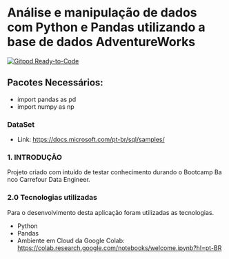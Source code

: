 # Análise e manipulação de dados com Python e Pandas utilizando a base de dados AdventureWorks

[![Gitpod Ready-to-Code](https://img.shields.io/badge/Pandas-Python%20Data%20Analysis%20Library-yellow)](https://gitpod.io/#https://https://github.com/danielwisouza/AdventureWorks_Analise_Dados.py) 

## Pacotes Necessários:

- import pandas as pd 
- import numpy as np

### DataSet
- Link: https://docs.microsoft.com/pt-br/sql/samples/

### 1. INTRODUÇÃO
 
Projeto criado com intuído de testar conhecimento durando o Bootcamp Banco Carrefour Data Engineer.

### 2.0	Tecnologias utilizadas
Para o desenvolvimento desta aplicação foram utilizadas as tecnologias.

- Python
- Pandas
- Ambiente em Cloud da Google Colab: https://colab.research.google.com/notebooks/welcome.ipynb?hl=pt-BR
